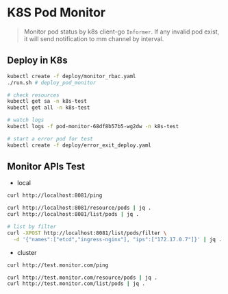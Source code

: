 # K8S Pod Monitor

> Monitor pod status by k8s client-go `Informer`. If any invalid pod exist, it will send notification to mm channel by interval.
>

## Deploy in K8s

```sh
kubectl create -f deploy/monitor_rbac.yaml
./run.sh # deploy_pod_monitor

# check resources
kubectl get sa -n k8s-test
kubectl get all -n k8s-test

# watch logs
kubectl logs -f pod-monitor-68df8b57b5-wg2dw -n k8s-test

# start a error pod for test
kubectl create -f deploy/error_exit_deploy.yaml
```

## Monitor APIs Test

- local

```sh
curl http://localhost:8081/ping

curl http://localhost:8081/resource/pods | jq .
curl http://localhost:8081/list/pods | jq .

# list by filter
curl -XPOST http://localhost:8081/list/pods/filter \
  -d '{"names":["etcd","ingress-nginx"], "ips":["172.17.0.7"]}' | jq .
```

- cluster

```sh
curl http://test.monitor.com/ping

curl http://test.monitor.com/resource/pods | jq .
curl http://test.monitor.com/list/pods | jq .
```

